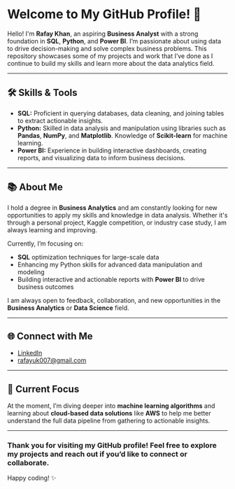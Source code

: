 # Welcome to My GitHub Profile! 🚀

Hello! I'm **Rafay Khan**, an aspiring **Business Analyst** with a strong foundation in **SQL**, **Python**, and **Power BI**. I’m passionate about using data to drive decision-making and solve complex business problems. This repository showcases some of my projects and work that I’ve done as I continue to build my skills and learn more about the data analytics field.

---

## 🛠️ **Skills & Tools**

- **SQL:** Proficient in querying databases, data cleaning, and joining tables to extract actionable insights.
- **Python:** Skilled in data analysis and manipulation using libraries such as **Pandas**, **NumPy**, and **Matplotlib**. Knowledge of **Scikit-learn** for machine learning.
- **Power BI:** Experience in building interactive dashboards, creating reports, and visualizing data to inform business decisions.

---


## 📚 **About Me**

I hold a degree in **Business Analytics** and am constantly looking for new opportunities to apply my skills and knowledge in data analysis. Whether it's through a personal project, Kaggle competition, or industry case study, I am always learning and improving.

Currently, I’m focusing on:
- **SQL** optimization techniques for large-scale data
- Enhancing my Python skills for advanced data manipulation and modeling
- Building interactive and actionable reports with **Power BI** to drive business outcomes

I am always open to feedback, collaboration, and new opportunities in the **Business Analytics** or **Data Science** field.

---

## 🌐 **Connect with Me**

- [LinkedIn](https://www.linkedin.com/in/rafay-khan-businessanalyst1209/)
-  rafayuk007@gmail.com

---

## 📝 **Current Focus**

At the moment, I’m diving deeper into **machine learning algorithms** and learning about **cloud-based data solutions** like **AWS** to help me better understand the full data pipeline from gathering to actionable insights.

---

### Thank you for visiting my GitHub profile! Feel free to explore my projects and reach out if you’d like to connect or collaborate.

Happy coding! ✨
